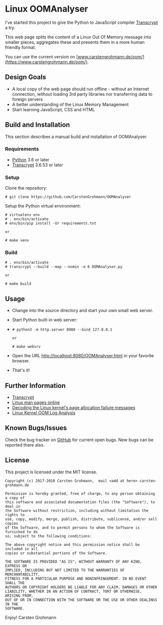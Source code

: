 # Linux OOMAnalyser

I've started this project to give the Python to JavaScript compiler 
[Transcrypt](https://www.transcrypt.org/) a try.

This web page splits the content of a Linux Out Of Memory message into 
smaller pieces, aggregates these and presents them in a more human friendly 
format.

You can use the current version on [www.carstengrohmann.de/oom/](https://www.carstengrohmann.de/oom/).

## Design Goals
 * A local copy of the web page should run offline - without an Internet 
   connection, without loading 3rd party libraries nor transferring data to 
   foreign servers
 * A better understanding of the Linux Memory Management
 * Start learning JavaScript, CSS and HTML
 
## Build and Installation

This section describes a manual build and installation of OOMAnalyser.

### Requirements

 * [Python](http://www.python.org) 3.6 or later
 * [Transcrypt](https://www.transcrypt.org/) 3.6.53 or later

### Setup
Clone the repository:
```
# git clone https://github.com/CarstenGrohmann/OOMAnalyser
```

Setup the Python virtual environment:
```
# virtualenv env
# . env/bin/activate
# env/bin/pip install -Ur requirements.txt

or 

# make venv
```

### Build
```
# . env/bin/activate
# transcrypt --build --map --nomin -e 6 OOMAnalyser.py

or 

# make build
```

## Usage
* Change into the source directory and start your own small web server.

* Start Python built-in web server:

* ```
  # python3 -m http.server 8080 --bind 127.0.0.1

  or 

  # make websrv
  ```

* Open the URL [http://localhost:8080/OOMAnalyser.html](http://localhost:8080/OOMAnalyser.html) in your favorite browser.

* That's it!

## Further Information
 * [Transcrypt](https://www.transcrypt.org/)
 * [Linux man pages online](https://man7.org/)
 * [Decoding the Linux kernel's page allocation failure messages](https://utcc.utoronto.ca/~cks/space/blog/linux/DecodingPageAllocFailures)
 * [Linux Kernel OOM Log Analysis](http://elearningmedium.com/linux-kernel-oom-log-analysis/)

## Known Bugs/Issues

Check the bug tracker on [GitHub](https://github.com/CarstenGrohmann/OOMAnalyser/issues) for current open bugs.
New bugs can be reported there also.

## License
This project is licensed under the MIT license. 

```
Copyright (c) 2017-2018 Carsten Grohmann,  mail <add at here> carsten-grohmann.de

Permission is hereby granted, free of charge, to any person obtaining a copy of
this software and associated documentation files (the "Software"), to deal in
the Software without restriction, including without limitation the rights to
use, copy, modify, merge, publish, distribute, sublicense, and/or sell copies
of the Software, and to permit persons to whom the Software is furnished to do
so, subject to the following conditions:

The above copyright notice and this permission notice shall be included in all
copies or substantial portions of the Software.

THE SOFTWARE IS PROVIDED "AS IS", WITHOUT WARRANTY OF ANY KIND, EXPRESS OR
IMPLIED, INCLUDING BUT NOT LIMITED TO THE WARRANTIES OF MERCHANTABILITY,
FITNESS FOR A PARTICULAR PURPOSE AND NONINFRINGEMENT. IN NO EVENT SHALL THE
AUTHORS OR COPYRIGHT HOLDERS BE LIABLE FOR ANY CLAIM, DAMAGES OR OTHER
LIABILITY, WHETHER IN AN ACTION OF CONTRACT, TORT OR OTHERWISE, ARISING FROM,
OUT OF OR IN CONNECTION WITH THE SOFTWARE OR THE USE OR OTHER DEALINGS IN THE
SOFTWARE.
```

Enjoy!
Carsten Grohmann
